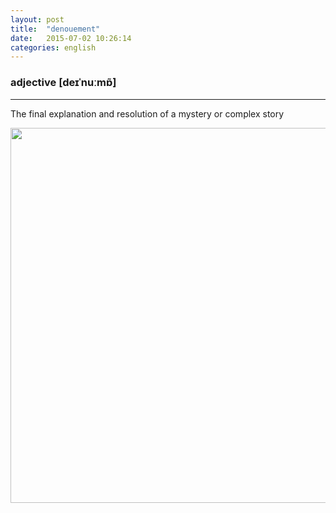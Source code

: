 ```yaml
---
layout: post
title:  "denouement"
date:   2015-07-02 10:26:14 
categories: english
---
```

### adjective [deɪˈnuːmɒ̃]
-----------

The final explanation and resolution of a mystery or complex story

<img width='600' src="/wombats-learning/images/Sherlock.jpg"/>